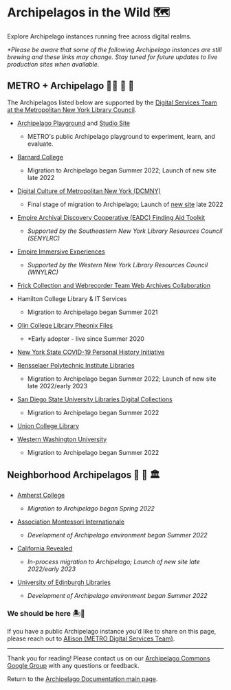 # Archipelagos in the Wild 🗺️ 

Explore Archipelago instances running free across digital realms.

_*Please be aware that some of the following Archipelago instances are still brewing and these links may change. Stay tuned for future updates to live production sites when available._

## METRO + Archipelago 🧑‍🌾 🐝 🍓

The Archipelagos listed below are supported by the [Digital Services Team at the Metropolitan New York Library Council](https://metro.org/digital-services).

- [Archipelago Playground](http://play.archipelago.nyc) and [Studio Site](https://studio.archipelago.nyc/)
    - METRO's public Archipelago playground to experiment, learn, and evaluate.

- [Barnard College](https://digitalcollections.barnard.edu/)
    - Migration to Archipelago began Summer 2022; Launch of new site late 2022

- [Digital Culture of Metropolitan New York (DCMNY)](http://dcmny.org)
    - Final stage of migration to Archipelago; Launch of [new site](https://dev.dcmny.org) late 2022

- [Empire Archival Discovery Cooperative (EADC) Finding Aid Toolkit](https://archipelago.senylrc.org/documentation)
    - _Supported by the Southeastern New York Library Resources Council (SENYLRC)_   

- [Empire Immersive Experiences](https://esie.space)
    - _Supported by the Western New York Library Resources Council (WNYLRC)_    

- [Frick Collection and Webrecorder Team Web Archives Collaboration](https://webarchive.archipelago.nyc)

- Hamilton College Library & IT Services
    - Migration to Archipelago began Summer 2021

- [Olin College Library Pheonix Files](https://phoenixfiles.olin.edu)
    - *Early adopter - live since Summer 2020

- [New York State COVID-19 Personal History Initiative](https://www.nyspersonalhistory.com)

- [Rensselaer Polytechnic Institute Libraries](https://library.rpi.edu/)
    - Migration to Archipelago began Summer 2022; Launch of new site late 2022/early 2023

- [San Diego State University Libraries Digital Collections](https://library.sdsu.edu/find/digital-collections) 
    - Migration to Archipelago began Summer 2022

- [Union College Library](https://arches.union.edu)

- [Western Washington University](https://library.wwu.edu/)
    - Migration to Archipelago began Summer 2022


## Neighborhood Archipelagos 🏡 🏫 🏛️ 

- [Amherst College](https://acdc.amherst.edu)
    - _Migration to Archipelago began Spring 2022_

- [Association Montessori Internationale](https://montessori-ami.org/)

    - _Development of Archipelago environment began Summer 2022_

- [California Revealed](https://repository.californiarevealed.org/)

    - _In-process migration to Archipelago; Launch of new site late 2022/early 2023_

- [University of Edinburgh Libraries](https://www.ed.ac.uk/information-services/library-museum-gallery)

    - _Development of Archipelago environment began Summer 2022_

### We should be here 🏝️📍

If you have a public Archipelago instance you'd like to share on this page, please reach out to [Allison (METRO Digital Services Team)](https://github.com/alliomeria).   

---

Thank you for reading! Please contact us on our [Archipelago Commons Google Group](https://groups.google.com/forum/#!forum/archipelago-commons) with any questions or feedback.

Return to the [Archipelago Documentation main page](index.md).

